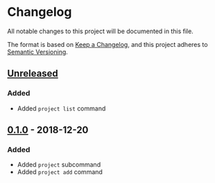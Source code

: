 # Changelog

All notable changes to this project will be documented in this file.

The format is based on [Keep a Changelog](https://keepachangelog.com/en/1.0.0/),
and this project adheres to [Semantic Versioning](https://semver.org/spec/v2.0.0.html).

## [Unreleased]

### Added

- Added `project list` command

## [0.1.0] - 2018-12-20

### Added

- Added `project` subcommand
- Added `project add` command

[unreleased]: https://github.com/maxdeviant/ledge/compare/v0.1.0...HEAD
[0.1.0]: https://github.com/maxdeviant/ledge/compare/d9795a2...v0.1.0
